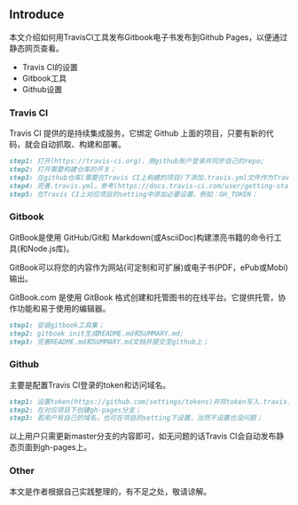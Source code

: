 ## Introduce

本文介绍如何用TravisCI工具发布Gitbook电子书发布到Github Pages，以便通过静态网页查看。

- Travis CI的设置
- Gitbook工具
- Github设置

### Travis CI

Travis CI 提供的是持续集成服务，它绑定 Github 上面的项目，只要有新的代码，就会自动抓取、构建和部署。

```markdown
step1: 打开(https://travis-ci.org)，用github账户登录并同步自己的repo;
step2: 打开需要构建仓库的开关；
step3: 在github仓库(需要在Travis CI上构建的项目)下添加.travis.yml文件作为Travish CI构建的配置文件；
step4: 完善.travis.yml，参考(https://docs.travis-ci.com/user/getting-started/)并提交至github对应项目下；
step5: 在Travis CI上对应项目的setting中添加必要设置，例如：GH_TOKEN；
```

### Gitbook

GitBook是使用 GitHub/Git和 Markdown(或AsciiDoc)构建漂亮书籍的命令行工具(和Node.js库)。

GitBook可以将您的内容作为网站(可定制和可扩展)或电子书(PDF，ePub或Mobi)输出。

GitBook.com 是使用 GitBook 格式创建和托管图书的在线平台。它提供托管，协作功能和易于使用的编辑器。

```markdown
step1: 安装gitbook工具集；
step2: gitbook init生成README.md和SUMMARY.md;
step3: 完善README.md和SUMMARY.md文档并提交至github上；
```

### Github

主要是配置Travis CI登录的token和访问域名。

```markdown
step1: 设置token(https://github.com/settings/tokens)并将token写入.travis.yml或配置到Travis CI对应项目的setting中；
step2: 在对应项目下创建gh-pages分支；
step3: 若用户有自己的域名，也可在项目的setting下设置，当然不设置也没问题；
```
以上用户只需更新master分支的内容即可，如无问题的话Travis CI会自动发布静态页面到gh-pages上。

### Other

本文是作者根据自己实践整理的，有不足之处，敬请谅解。